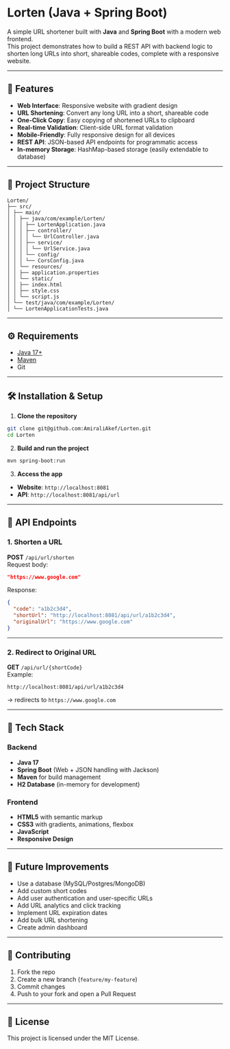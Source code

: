 # Lorten (Java + Spring Boot)

A simple URL shortener built with **Java** and **Spring Boot** with a modern web frontend.  
This project demonstrates how to build a REST API with backend logic to shorten long URLs into short, shareable codes, complete with a responsive website.

---

## 🚀 Features
- **Web Interface**: Responsive website with gradient design
- **URL Shortening**: Convert any long URL into a short, shareable code
- **One-Click Copy**: Easy copying of shortened URLs to clipboard
- **Real-time Validation**: Client-side URL format validation
- **Mobile-Friendly**: Fully responsive design for all devices
- **REST API**: JSON-based API endpoints for programmatic access
- **In-memory Storage**: HashMap-based storage (easily extendable to database)

---

## 📂 Project Structure
```
Lorten/
├── src/
│ ├── main/
│ │ ├── java/com/example/Lorten/
│ │ │ ├── LortenApplication.java
│ │ │ ├── controller/
│ │ │ │ └── UrlController.java
│ │ │ ├── service/
│ │ │ │ └── UrlService.java
│ │ │ └── config/
│ │ │ └── CorsConfig.java
│ │ └── resources/
│ │ ├── application.properties
│ │ └── static/
│ │ ├── index.html
│ │ ├── style.css
│ │ └── script.js
│ └── test/java/com/example/Lorten/
│ └── LortenApplicationTests.java
```

---

## ⚙️ Requirements
- [Java 17+](https://adoptium.net/)
- [Maven](https://maven.apache.org/)
- Git

---

## 🛠️ Installation & Setup

1. **Clone the repository**
```bash
git clone git@github.com:AmiraliAkef/Lorten.git
cd Lorten
```

2. **Build and run the project**
```bash
mvn spring-boot:run
```

3. **Access the app**
- **Website**: `http://localhost:8081` 
- **API**: `http://localhost:8081/api/url` 

---

## 📌 API Endpoints

### 1. Shorten a URL
**POST** `/api/url/shorten`  
Request body:
```json
"https://www.google.com"
```
Response:
```json
{
  "code": "a1b2c3d4",
  "shortUrl": "http://localhost:8081/api/url/a1b2c3d4",
  "originalUrl": "https://www.google.com"
}
```

---

### 2. Redirect to Original URL
**GET** `/api/url/{shortCode}`  
Example:
```
http://localhost:8081/api/url/a1b2c3d4
```
→ redirects to `https://www.google.com`

---

## 🧩 Tech Stack

### Backend
- **Java 17**
- **Spring Boot** (Web + JSON handling with Jackson)
- **Maven** for build management
- **H2 Database** (in-memory for development)

### Frontend
- **HTML5** with semantic markup
- **CSS3** with gradients, animations, flexbox
- **JavaScript**
- **Responsive Design**

---

## 📌 Future Improvements
- Use a database (MySQL/Postgres/MongoDB)
- Add custom short codes
- Add user authentication and user-specific URLs
- Add URL analytics and click tracking
- Implement URL expiration dates
- Add bulk URL shortening
- Create admin dashboard

---

## 🤝 Contributing
1. Fork the repo
2. Create a new branch (`feature/my-feature`)
3. Commit changes
4. Push to your fork and open a Pull Request

---

## 📜 License
This project is licensed under the MIT License.  
